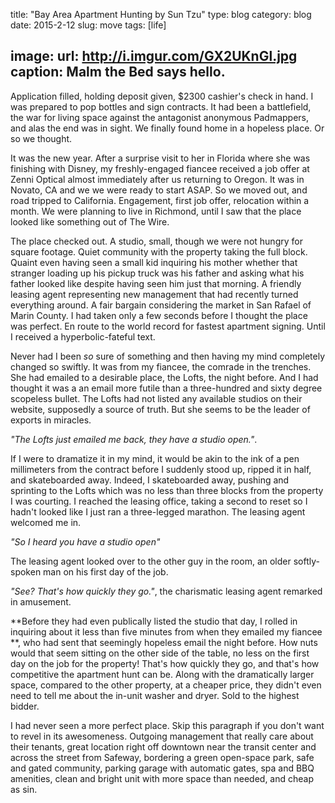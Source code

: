 title: "Bay Area Apartment Hunting by Sun Tzu"
type: blog
category: blog
date: 2015-2-12
slug: move
tags: [life]

image:
    url: http://i.imgur.com/GX2UKnGl.jpg
    caption: Malm the Bed says hello.
---

Application filled, holding deposit given, $2300 cashier's check in hand. I was
prepared to pop bottles and sign contracts. It had been a battlefield, the war
for living space against the antagonist anonymous Padmappers, and alas the end
was in sight. We finally found home in a hopeless place. Or so we thought.

It was the new year. After a surprise visit to her in Florida where she was
finishing with Disney, my freshly-engaged fiancee received a job offer at Zenni
Optical almost immediately after us returning to Oregon. It was in Novato, CA
and we we were ready to start ASAP. So we moved out, and road tripped to
California. Engagement, first job offer, relocation within a month. We were
planning to live in Richmond, until I saw that the place looked like something
out of The Wire.

The place checked out. A studio, small, though we were not hungry for square
footage. Quiet community with the property taking the full block. Quaint even
having seen a small kid inquiring his mother whether that stranger loading up
his pickup truck was his father and asking what his father looked like despite
having seen him just that morning. A friendly leasing agent representing new
management that had recently turned everything around. A fair bargain
considering the market in San Rafael of Marin County. I had taken only a few
seconds before I thought the place was perfect. En route to the world record
for fastest apartment signing. Until I received a hyperbolic-fateful text.

Never had I been *so* sure of something and then having my mind completely
changed so swiftly. It was from my fiancee, the comrade in the trenches. She
had emailed to a desirable place, the Lofts, the night before. And I had
thought it was a an email more futile than a three-hundred and sixty degree
scopeless bullet. The Lofts had not listed any available studios on their
website, supposedly a source of truth. But she seems to be the leader of
exports in miracles.

*"The Lofts just emailed me back, they have a studio open."*.

If I were to dramatize it in my mind, it would be akin to the ink of a pen
millimeters from the contract before I suddenly stood up, ripped it in half,
and skateboarded away. Indeed, I skateboarded away, pushing and sprinting to
the Lofts which was no less than three blocks from the property I was courting.
I reached the leasing office, taking a second to reset so I hadn't looked like
I just ran a three-legged marathon. The leasing agent welcomed me in.

*"So I heard you have a studio open"*

The leasing agent looked over to the other guy in the room, an older
softly-spoken man on his first day of the job.

*"See? That's how quickly they go."*, the charismatic leasing agent remarked in
amusement.

**Before they had even publically listed the studio that day, I rolled in
inquiring about it less than five minutes from when they emailed my fiancee **,
who had sent that seemingly hopeless email the night before. How nuts would
that seem sitting on the other side of the table, no less on the first day on
the job for the property! That's how quickly they go, and that's how
competitive the apartment hunt can be. Along with the dramatically larger
space, compared to the other property, at a cheaper price, they didn't even
need to tell me about the in-unit washer and dryer. Sold to the highest bidder.

I had never seen a more perfect place. Skip this paragraph if you don't want to
revel in its awesomeness. Outgoing management that really care about their
tenants, great location right off downtown near the transit center and across
the street from Safeway, bordering a green open-space park, safe and gated
community, parking garage with automatic gates, spa and BBQ amenities, clean
and bright unit with more space than needed, and cheap as sin.
